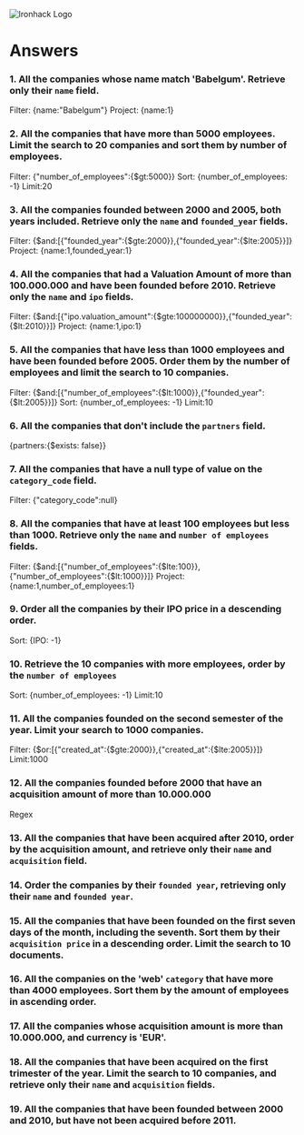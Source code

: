 ![Ironhack Logo](https://i.imgur.com/1QgrNNw.png)

# Answers

### 1. All the companies whose name match 'Babelgum'. Retrieve only their `name` field.

Filter: {name:"Babelgum"}
Project: {name:1}

### 2. All the companies that have more than 5000 employees. Limit the search to 20 companies and sort them by **number of employees**.

Filter: {"number_of_employees":{$gt:5000}}
Sort: {number_of_employees: -1}
Limit:20

### 3. All the companies founded between 2000 and 2005, both years included. Retrieve only the `name` and `founded_year` fields.

Filter: {$and:[{"founded_year":{$gte:2000}},{"founded_year":{$lte:2005}}]}
Project: {name:1,founded_year:1}

### 4. All the companies that had a Valuation Amount of more than 100.000.000 and have been founded before 2010. Retrieve only the `name` and `ipo` fields.

Filter: {$and:[{"ipo.valuation_amount":{$gte:100000000}},{"founded_year":{$lt:2010}}]}
Project: {name:1,ipo:1}

### 5. All the companies that have less than 1000 employees and have been founded before 2005. Order them by the number of employees and limit the search to 10 companies.

Filter: {$and:[{"number_of_employees":{$lt:1000}},{"founded_year":{$lt:2005}}]}
Sort: {number_of_employees: -1}
Limit:10

### 6. All the companies that don't include the `partners` field.

{partners:{$exists: false}}

### 7. All the companies that have a null type of value on the `category_code` field.

Filter: {"category_code":null}

### 8. All the companies that have at least 100 employees but less than 1000. Retrieve only the `name` and `number of employees` fields.

Filter: {$and:[{"number_of_employees":{$lte:100}},{"number_of_employees":{$lt:1000}}]}
Project: {name:1,number_of_employees:1}

### 9. Order all the companies by their IPO price in a descending order.

Sort: {IPO: -1}

### 10. Retrieve the 10 companies with more employees, order by the `number of employees`

Sort: {number_of_employees: -1}
Limit:10

### 11. All the companies founded on the second semester of the year. Limit your search to 1000 companies.

Filter: {$or:[{"created_at":{$gte:2000}},{"created_at":{$lte:2005}}]}
Limit:1000

<!-- ### 12. All the companies that have been 'deadpooled' after the third year. -->

<!-- Your Code Goes Here -->

### 12. All the companies founded before 2000 that have an acquisition amount of more than 10.000.000

Regex

### 13. All the companies that have been acquired after 2010, order by the acquisition amount, and retrieve only their `name` and `acquisition` field.

<!-- Your Code Goes Here -->

### 14. Order the companies by their `founded year`, retrieving only their `name` and `founded year`.

<!-- Your Code Goes Here -->

### 15. All the companies that have been founded on the first seven days of the month, including the seventh. Sort them by their `acquisition price` in a descending order. Limit the search to 10 documents.

<!-- Your Code Goes Here -->

### 16. All the companies on the 'web' `category` that have more than 4000 employees. Sort them by the amount of employees in ascending order.

<!-- Your Code Goes Here -->

### 17. All the companies whose acquisition amount is more than 10.000.000, and currency is 'EUR'.

<!-- Your Code Goes Here -->

### 18. All the companies that have been acquired on the first trimester of the year. Limit the search to 10 companies, and retrieve only their `name` and `acquisition` fields.

<!-- Your Code Goes Here -->

### 19. All the companies that have been founded between 2000 and 2010, but have not been acquired before 2011.

<!-- Your Code Goes Here -->
